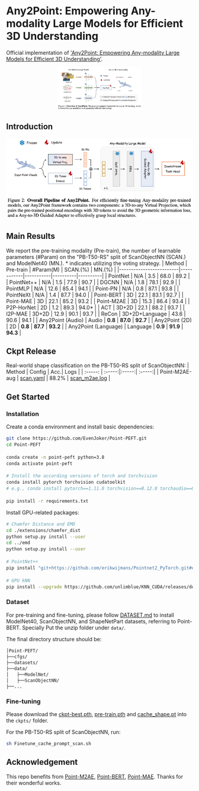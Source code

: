 # Any2Point: Empowering Any-modality Large Models for Efficient 3D Understanding
Official implementation of ['Any2Point: Empowering Any-modality Large Models for Efficient 3D Understanding']().

<p align="center">                                                                                                                                          <img src="Teaser_any.png"/ width="45%"> <br>
</p>

## Introduction


<div align="center">
  <img src="intro_any.png"/>
</div>

## Main Results
We report the pre-training modality (Pre-train), the number of learnable parameters (\#Param) on the "PB-T50-RS" split of ScanObjectNN (SCAN.) and ModelNet40 (MN.). * indicates utilizing the voting strategy.
| Method                  | Pre-train  | #Param(M) | SCAN.(%) | MN.(%)   |
|-------------------------|------------|-----------|----------|----------|
| PointNet                | N/A        | 3.5       | 68.0     | 89.2     |
| PointNet++              | N/A        | 1.5       | 77.9     | 90.7     |
| DGCNN                   | N/A        | 1.8       | 78.1     | 92.9     |
| PointMLP                | N/A        | 12.6      | 85.4     | 94.1     |
| Point-PN                | N/A        | 0.8       | 87.1     | 93.8     |
| PointNeXt               | N/A        | 1.4       | 87.7     | 94.0     |
| Point-BERT              | 3D         | 22.1      | 83.1     | 92.7     |
| Point-MAE               | 3D         | 22.1      | 85.2     | 93.2     |
| Point-M2AE              | 3D         | 15.3      | 86.4     | 93.4     |
| P2P-HorNet              | 2D         | 1.2       | 89.3     | 94.0*    |
| ACT                     | 3D+2D      | 22.1      | 88.2     | 93.7     |
| I2P-MAE                 | 3D+2D      | 12.9      | 90.1     | 93.7     |
| ReCon                   | 3D+2D+Language | 43.6  | 90.6     | 94.1     |
| Any2Point (Audio)       | Audio      | **0.8**   | **87.0** | **92.7** |
| Any2Point (2D)          | 2D         | **0.8**   | **87.7** | **93.2** |
| Any2Point (Language)    | Language   | **0.9**   | **91.9** | **94.3** |



## Ckpt Release

Real-world shape classification on the PB-T50-RS split of ScanObjectNN:
| Method | Config | Acc.| Logs |
| :-----: | :-----:|:-----:| :-----:|
| Point-M2AE-aug | [scan.yaml](https://drive.google.com/file/d/1JzYQKMTGLmT4cQ3HNI9g8rNHFovmPMgl/view?usp=sharing) | 88.2% | [scan_m2ae.log](https://drive.google.com/file/d/1Dx8ucp_7_2GtSe60wq3jsbtn4xUKHqM8/view?usp=sharing) |


## Get Started

### Installation
Create a conda environment and install basic dependencies:
```bash
git clone https://github.com/EvenJoker/Point-PEFT.git
cd Point-PEFT

conda create -n point-peft python=3.8
conda activate point-peft

# Install the according versions of torch and torchvision
conda install pytorch torchvision cudatoolkit
# e.g., conda install pytorch==1.11.0 torchvision==0.12.0 torchaudio==0.11.0 cudatoolkit=11.3

pip install -r requirements.txt
```
Install GPU-related packages:
```bash
# Chamfer Distance and EMD
cd ./extensions/chamfer_dist
python setup.py install --user
cd ../emd
python setup.py install --user

# PointNet++
pip install "git+https://github.com/erikwijmans/Pointnet2_PyTorch.git#egg=pointnet2_ops&subdirectory=pointnet2_ops_lib"

# GPU kNN
pip install --upgrade https://github.com/unlimblue/KNN_CUDA/releases/download/0.2/KNN_CUDA-0.2-py3-none-any.whl
```
### Dataset
For pre-training and fine-tuning, please follow [DATASET.md](https://github.com/lulutang0608/Point-BERT/blob/master/DATASET.md) to install ModelNet40, ScanObjectNN, and ShapeNetPart datasets, referring to Point-BERT. Specially Put the unzip folder under `data/`.

The final directory structure should be:
```
│Point-PEFT/
├──cfgs/
├──datasets/
├──data/
│   ├──ModelNet/
│   ├──ScanObjectNN/
├──...
```

### Fine-tuning
Please download the [ckpt-best.pth](https://drive.google.com/file/d/16oJrxbLlDLMp1nA8W3EEjRA-cENReAU9/view?usp=sharing), [pre-train.pth](https://drive.google.com/file/d/1m9biTvZN098NP3IwJuTt3kWI0t-sIKSn/view?usp=sharing) and [cache_shape.pt](https://drive.google.com/file/d/1YdUlBL2QpimMBvyK3XaDcUCVxMQP1-1h/view?usp=sharing) into the `ckpts/` folder. 

For the PB-T50-RS split of ScanObjectNN, run:
```bash
sh Finetune_cache_prompt_scan.sh
```

## Acknowledgement
This repo benefits from [Point-M2AE](https://github.com/ZrrSkywalker/Point-M2AE), [Point-BERT](https://github.com/lulutang0608/Point-BERT), [Point-MAE](https://github.com/Pang-Yatian/Point-MAE). Thanks for their wonderful works.
